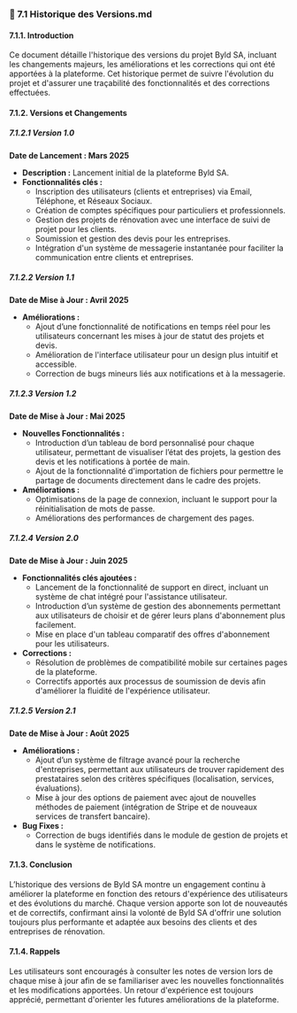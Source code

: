 ### 📜 7.1 Historique des Versions.md

#### 7.1.1. Introduction

Ce document détaille l'historique des versions du projet Byld SA, incluant les changements majeurs, les améliorations et les corrections qui ont été apportées à la plateforme. Cet historique permet de suivre l'évolution du projet et d'assurer une traçabilité des fonctionnalités et des corrections effectuées.

#### 7.1.2. Versions et Changements

##### 7.1.2.1 Version 1.0
**Date de Lancement : Mars 2025**
- **Description :** Lancement initial de la plateforme Byld SA.
- **Fonctionnalités clés :**
  - Inscription des utilisateurs (clients et entreprises) via Email, Téléphone, et Réseaux Sociaux.
  - Création de comptes spécifiques pour particuliers et professionnels.
  - Gestion des projets de rénovation avec une interface de suivi de projet pour les clients.
  - Soumission et gestion des devis pour les entreprises.
  - Intégration d'un système de messagerie instantanée pour faciliter la communication entre clients et entreprises.

##### 7.1.2.2 Version 1.1
**Date de Mise à Jour : Avril 2025**
- **Améliorations :**
  - Ajout d’une fonctionnalité de notifications en temps réel pour les utilisateurs concernant les mises à jour de statut des projets et devis.
  - Amélioration de l'interface utilisateur pour un design plus intuitif et accessible.
  - Correction de bugs mineurs liés aux notifications et à la messagerie.

##### 7.1.2.3 Version 1.2
**Date de Mise à Jour : Mai 2025**
- **Nouvelles Fonctionnalités :**
  - Introduction d’un tableau de bord personnalisé pour chaque utilisateur, permettant de visualiser l’état des projets, la gestion des devis et les notifications à portée de main.
  - Ajout de la fonctionnalité d'importation de fichiers pour permettre le partage de documents directement dans le cadre des projets.
- **Améliorations :**
  - Optimisations de la page de connexion, incluant le support pour la réinitialisation de mots de passe.
  - Améliorations des performances de chargement des pages.

##### 7.1.2.4 Version 2.0
**Date de Mise à Jour : Juin 2025**
- **Fonctionnalités clés ajoutées :**
  - Lancement de la fonctionnalité de support en direct, incluant un système de chat intégré pour l'assistance utilisateur.
  - Introduction d’un système de gestion des abonnements permettant aux utilisateurs de choisir et de gérer leurs plans d'abonnement plus facilement.
  - Mise en place d'un tableau comparatif des offres d'abonnement pour les utilisateurs.
- **Corrections :**
  - Résolution de problèmes de compatibilité mobile sur certaines pages de la plateforme.
  - Correctifs apportés aux processus de soumission de devis afin d'améliorer la fluidité de l'expérience utilisateur.

##### 7.1.2.5 Version 2.1
**Date de Mise à Jour : Août 2025**
- **Améliorations :**
  - Ajout d’un système de filtrage avancé pour la recherche d'entreprises, permettant aux utilisateurs de trouver rapidement des prestataires selon des critères spécifiques (localisation, services, évaluations).
  - Mise à jour des options de paiement avec ajout de nouvelles méthodes de paiement (intégration de Stripe et de nouveaux services de transfert bancaire).
- **Bug Fixes :**
  - Correction de bugs identifiés dans le module de gestion de projets et dans le système de notifications.

#### 7.1.3. Conclusion

L’historique des versions de Byld SA montre un engagement continu à améliorer la plateforme en fonction des retours d'expérience des utilisateurs et des évolutions du marché. Chaque version apporte son lot de nouveautés et de correctifs, confirmant ainsi la volonté de Byld SA d'offrir une solution toujours plus performante et adaptée aux besoins des clients et des entreprises de rénovation.

#### 7.1.4. Rappels

Les utilisateurs sont encouragés à consulter les notes de version lors de chaque mise à jour afin de se familiariser avec les nouvelles fonctionnalités et les modifications apportées. Un retour d'expérience est toujours apprécié, permettant d'orienter les futures améliorations de la plateforme.